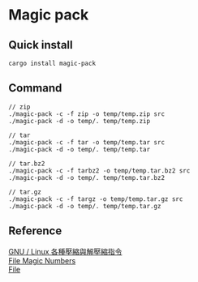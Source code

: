 # Magic pack

## Quick install

```shell
cargo install magic-pack
```

## Command

```shell
// zip
./magic-pack -c -f zip -o temp/temp.zip src
./magic-pack -d -o temp/. temp/temp.zip

// tar
./magic-pack -c -f tar -o temp/temp.tar src
./magic-pack -d -o temp/. temp/temp.tar

// tar.bz2
./magic-pack -c -f tarbz2 -o temp/temp.tar.bz2 src
./magic-pack -d -o temp/. temp/temp.tar.bz2
 
// tar.gz
./magic-pack -c -f targz -o temp/temp.tar.gz src
./magic-pack -d -o temp/. temp/temp.tar.gz
```

## Reference

[GNU / Linux 各種壓縮與解壓縮指令](http://note.drx.tw/2008/04/command.html)  
[File Magic Numbers](https://gist.github.com/leommoore/f9e57ba2aa4bf197ebc5)  
[File](https://github.com/file/file/blob/master/src/compress.c)  
